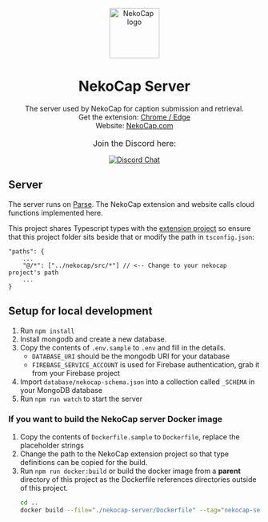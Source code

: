 <p align="center">
    <a href="https://nekocap.com/" target="_blank" rel="noopener">
        <img src="https://user-images.githubusercontent.com/314281/102780389-cc03ed00-43d0-11eb-87c3-6d50a2ab5752.png" width="100" alt="NekoCap logo">
    </a>
</p>

<h1 align="center">NekoCap Server</h1>
<div align="center">
The server used by NekoCap for caption submission and retrieval.
<br/>
Get the extension:
<a href="https://chrome.google.com/webstore/detail/nekocap/gmopgnhbhiniibbiilmbjilcmgaocokj" target="_blank" rel="noopener">
        Chrome / Edge
</a>
<br/>
Website:
<a href="https://nekocap.com/" target="_blank" rel="noopener">
        NekoCap.com
</a>
</div>
<br/>
<div align="center"><font size="3">Join the Discord here:</font></div>
<div align="center">

[![Discord Chat](https://img.shields.io/discord/760819014514638888.svg)](https://discord.gg/xZ9YEXY5pd)

</div>

## Server

The server runs on [Parse](https://github.com/parse-community/parse-server). The
NekoCap extension and website calls cloud functions implemented here.

This project shares Typescript types with the
[extension project](https://github.com/nopol10/nekocap) so ensure that this
project folder sits beside that or modify the path in `tsconfig.json`:

```
"paths": {
    ...
    "@/*": ["../nekocap/src/*"] // <-- Change to your nekocap project's path
    ...
}
```

## Setup for local development

1. Run `npm install`
1. Install mongodb and create a new database.
1. Copy the contents of `.env.sample` to `.env` and fill in the details.
   - `DATABASE_URI` should be the mongodb URI for your database
   - `FIREBASE_SERVICE_ACCOUNT` is used for Firebase authentication, grab it
     from your Firebase project
1. Import `database/nekocap-schema.json` into a collection called `_SCHEMA` in
   your MongoDB database
1. Run `npm run watch` to start the server

### If you want to build the NekoCap server Docker image

1. Copy the contents of `Dockerfile.sample` to `Dockerfile`, replace the
   placeholder strings
1. Change the path to the NekoCap extension project so that type definitions can
   be copied for the build.
1. Run `npm run docker:build` or build the docker image from a **parent**
   directory of this project as the Dockerfile references directories outside of
   this project.
   ```sh
   cd ..
   docker build --file="./nekocap-server/Dockerfile" --tag="nekocap-server" .
   ```
